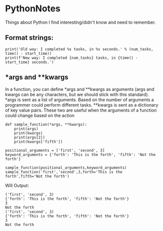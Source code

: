 # PythonNotes
Things about Python I find interesting/didn't know and need to remember.

## Format strings:

    print('Old way: I completed %s tasks, in %s seconds.' % (num_tasks, time() - start_time))
    print(f'New way: I completed {num_tasks} tasks, in {time() - start_time} seconds.')

## *args and **kwargs

In a function, you can define *args and **kwargs as arguments (args and kwargs can be any characters, but we should stick with this standard).  *args is sent as a list of arguments.  Based on the number of arguments a programmer could perform different tasks.  **kwargs is sent as a dictionary of key value pairs.  These two are useful when the arguments of a function could change based on the action 

    def sample_function(*args, **kwargs):
        print(args)
        print(kwargs)
        print(args[2])
        print(kwargs['fifth'])
    
    positional_arguments = ['first', 'second', 3]
    keyword_arguments = {'forth': 'This is the forth', 'fifth': 'Not the forth'}

    sample_function(positional_arguments,keyword_arguments)
    sample_function('first','second',3,forth='This is the forth',fifth='Not the forth')

Will Output: 

    ('first', 'second', 3)
    {'forth': 'This is the forth', 'fifth': 'Not the forth'}
    3
    Not the forth
    ('first', 'second', 3)
    {'forth': 'This is the forth', 'fifth': 'Not the forth'}
    3
    Not the forth

